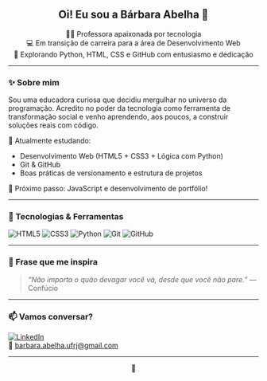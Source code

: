 <h2 align="center"> Oi! Eu sou a Bárbara Abelha 🐝 </h2>

<p align="center">
  👩‍🏫 Professora apaixonada por tecnologia <br>
  💻 Em transição de carreira para a área de Desenvolvimento Web <br>
  🚀 Explorando Python, HTML, CSS e GitHub com entusiasmo e dedicação
</p>

---

### ✨ Sobre mim

Sou uma educadora curiosa que decidiu mergulhar no universo da programação. Acredito no poder da tecnologia como ferramenta de transformação social e venho aprendendo, aos poucos, a construir soluções reais com código.

🧠 Atualmente estudando:
- Desenvolvimento Web (HTML5 + CSS3 + Lógica com Python)
- Git & GitHub
- Boas práticas de versionamento e estrutura de projetos

🌱 Próximo passo: JavaScript e desenvolvimento de portfólio!

---

### 🚀 Tecnologias & Ferramentas

![HTML5](https://img.shields.io/badge/HTML5-e34f26?style=for-the-badge&logo=html5&logoColor=ffffff)
![CSS3](https://img.shields.io/badge/CSS3-1572b6?style=for-the-badge&logo=css3&logoColor=ffffff)
![Python](https://img.shields.io/badge/Python-3776ab?style=for-the-badge&logo=python&logoColor=ffffff)
![Git](https://img.shields.io/badge/Git-F05032?style=for-the-badge&logo=git&logoColor=fff)
![GitHub](https://img.shields.io/badge/GitHub-181717?style=for-the-badge&logo=github)

---

### 💬 Frase que me inspira

> <i>“Não importa o quão devagar você vá, desde que você não pare.”</i> 
> — Confúcio

---

### 📫 Vamos conversar?

[![LinkedIn](https://img.shields.io/badge/LinkedIn-barbara--abelha-0077B5?style=for-the-badge&logo=linkedin&logoColor=white)](https://www.linkedin.com/in/barbara-bueno-624309289/)<br>
📧 barbara.abelha.ufrj@gmail.com

---

<p align="center">🌻</p>
